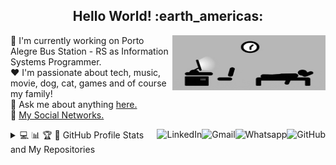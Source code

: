 <h2 align="center">Hello World! :earth_americas:</h2>

<a href="#">
    <img src="https://github.com/lucasrmagalhaes/lucasrmagalhaes/blob/master/assets/days.gif" width="245px" height="88" align="right" alt="Routine">
</a>

:department_store: I'm currently working on Porto Alegre Bus Station - RS as Information Systems Programmer.
<br />
:heart: I'm passionate about tech, music, movie, dog, cat, games and of course my family!
<br />
:speech_balloon: Ask me about anything <a href="https://github.com/lucasrmagalhaes/lucasrmagalhaes/issues">here.</a>
<br />
:link: <a href="https://linktr.ee/lucasrmagalhaes">My Social Networks.</a>

<a href="https://github.com/lucasrmagalhaes">
    <img src="https://img.shields.io/github/followers/lucasrmagalhaes?label=follow&style=social" height="22" title="Follow me" align="right" alt="GitHub">
</a>

<a href="https://api.whatsapp.com/send?phone=5551986114520">
    <img src="https://img.shields.io/badge/-Whatsapp-4CA143?style=flat&labelColor=4CA143&logo=whatsapp&logoColor=white" align="right" alt="Whatsapp">
</a>

<a href="mailto:lucasdarosa.ti@gmail.com">
    <img src="https://img.shields.io/badge/-Gmail-c14438?style=flat&logo=Gmail&logoColor=white" align="right" alt="Gmail">
</a>

<a href="https://www.linkedin.com/in/lucasrmagalhaes/">
    <img src="https://img.shields.io/badge/-LinkedIn-blue?style=flat&logo=Linkedin&logoColor=white" align="right" alt="LinkedIn">
</a>

<details>
    <summary align="left">💻 📊 🏆 📁 GitHub Profile Stats and My Repositories</summary>
    <img src="https://github-readme-stats.vercel.app/api/top-langs/?username=lucasrmagalhaes&langs_count=20&layout=compact" align="left" width="400px" height="290" /> 
    <img src="https://github-readme-stats.vercel.app/api?username=lucasrmagalhaes&show_icons=true&theme=highcontrast" align="right" width="460px" height="290" />
    <table>
      <tr>
        <th>Repository name:</th>
        <th>About:</th>
      </tr>
      <tr>
        <td><a href="https://github.com/lucasrmagalhaes/lucasrmagalhaes">lucasrmagalhaes</a></td>
        <td>My presentation. 💻</td>
      </tr>
      <tr>
        <td><a href="https://github.com/lucasrmagalhaes/lucasrmagalhaes-portfolio">lucasrmagalhaes-portfolio</a></td>
        <td>Portfolio created using HTML, CSS and JS. ⭐</td>
      </tr>
      <tr>
        <td><a href="https://github.com/lucasrmagalhaes/snake-js">snake-js</a></td>
        <td>Nostálgico jogo da 🐍 em JavaScript.</td>
      </tr>
      <tr>
        <td><a href="https://github.com/lucasrmagalhaes/desafios-DIO">desafios-DIO</a></td>
        <td>Resolução dos desafios de C Sharp, Java, JS e Ruby da DIO. 📚</td>
      </tr>
      <tr>
        <td><a href="https://github.com/lucasrmagalhaes/covid19-pwa">covid19-pwa</a></td>
        <td>Progressive Web Application com React para mapear os dados do COVID-19 pelo mundo. 📊</td>
      </tr>
      <tr>
        <td><a href="https://github.com/lucasrmagalhaes/urlShortener-DIO">urlShortener-DIO</a></td>
        <td>✂️ Encurtador de URL</td>
      </tr>
      <tr>
        <td><a href="https://github.com/lucasrmagalhaes/jogoDaVelha-js">jogoDaVelha-js</a></td>
        <td>❌ Jogo da Velha com HTML, CSS e JavaScript. ⭕</td>
      </tr>
      <tr>
        <td><a href="https://github.com/lucasrmagalhaes/chatBotTelegram-js">chatBotTelegram-js</a></td>
        <td>Construindo um ChatbotFit no Telegram com JavaScript e NodeJS.</td>
      </tr>
      <tr>
        <td><a href="https://github.com/lucasrmagalhaes/netflix-clone">netflix-clone</a></td>
        <td>Recriando a Interface do Netflix utilizando HTML, CSS e JavaScript.</td>
      </tr>
      <tr>
        <td><a href="https://github.com/lucasrmagalhaes/resgate-js">resgate-js</a></td>
        <td>Jogo Resgate desenvolvido em JS, HTML e CSS com os frameworks JQuery e JQuery Collision. 🚁</td>
      </tr>
      <tr>
        <td><a href="https://github.com/lucasrmagalhaes/instagram-css">instagram-css</a></td>
        <td>Recriando a interface de login do Instagram com CSS e HTML.</td>
      </tr>
      <tr>
        <td><a href="https://github.com/lucasrmagalhaes/superMarioEnglishChallenge-js">superMarioEnglishChallenge-js</a></td>
        <td>Sistema de reconhecimento de voz em JS para aprender cores em inglês.</td>
      </tr>
      <tr>
        <td><a href="https://github.com/lucasrmagalhaes/dinoGame-js">dinoGame-js</a></td>
        <td>Recriando o famoso jogo do dinossauro sem internet. 🌵</td>
      </tr>
      <tr>
        <td><a href="https://github.com/lucasrmagalhaes/web_moderno-js">web_moderno-js</a></td>
        <td>Desenvolvimento Web Moderno com JavaScript! COMPLETO 2020 + Projetos!</td>
      </tr>
      <tr>
        <td><a href="https://github.com/lucasrmagalhaes/angular-crud">angular-crud</a></td>
        <td>Realizando um CRUD em Angular.</td>
      </tr>
      <tr>
        <td><a href="https://github.com/lucasrmagalhaes/aplicandoDesignPatternsNaPraticaComDotNet-DIO">aplicandoDesignPatternsNaPraticaComDotNet-DIO</a></td>
        <td>Aplicando Design Patterns na Prática com C# - DIO.</td>
      </tr>
      <tr>
        <td><a href="https://github.com/lucasrmagalhaes/DotNetCoreAvancado-DIO">DotNetCoreAvancado-DIO</a></td>
        <td>Curso: Configuração da arquitetura back-end com .NET Core - DIO.</td>
      </tr>
      <tr>
        <td><a href="https://github.com/lucasrmagalhaes/spaceShooter-js">spaceShooter-js</a></td>
        <td>Jogo no estilo Space Shooter 👽 em JS.</td>
      </tr>
      <tr>
        <td><a href="https://github.com/lucasrmagalhaes/cypressTest-angular">cypressTest-angular</a></td>
        <td>Utilizando o Cypress E2E para testar um blog em Angular.</td>
      </tr>
      <tr>
        <td><a href="https://github.com/lucasrmagalhaes/SPA-Angular">SPA-Angular</a></td>
        <td>Desenvolvendo SPA com Angular.</td>
      </tr>
      <tr>
        <td><a href="https://github.com/lucasrmagalhaes/estruturaDeDadosEAlgoritmos-DIO">estruturaDeDadosEAlgoritmos-DIO</a></td>
        <td>Curso: Esturturado de Dados e Algoritmos - DIO.</td>
      </tr>
      <tr>
        <td><a href="https://github.com/lucasrmagalhaes/memoryGame_genius-js">memoryGame_genius-js</a></td>
        <td>Jogo de memória inspirado no jogo Genius em JavaScript.</td>
      </tr>
      <tr>
        <td><a href="https://github.com/lucasrmagalhaes/cities_api-java">cities_api-java</a></td>
        <td>API REST de Consulta de Cidades do Brasil.</td>
      </tr>
      <tr>
        <td><a href="https://github.com/lucasrmagalhaes/person_api-DIO">person_api-DIO</a></td>
        <td>Sistema de Gerenciamento de Pessoas</td>
      </tr>
      <tr>
        <td><a href="https://github.com/lucasrmagalhaes/testesUnitarios-DIO">testesUnitarios-DIO</a></td>
        <td>Desenvolvimento de testes unitários para validar uma API REST de gerenciamento de estoques de cerveja.</td>
      </tr>
      <tr>
        <td><a href="https://github.com/lucasrmagalhaes/weather-DIO">weather-DIO</a></td>
        <td>Projeto DIO: Criando projeto para consultar a previsão do tempo via API.</td>
      </tr>
      <tr>
        <td><a href="https://github.com/lucasrmagalhaes/usandoDDD-DIO">usandoDDD-DIO</a></td>
        <td>Desenvolvendo sua aplicação com C# usando DDD.</td>
      </tr>
      <tr>
        <td><a href="https://github.com/lucasrmagalhaes/api_criptomoedas-js">api_criptomoedas-js</a></td>
        <td>Buscando dados da API: Coin Market Cap.</td>
      </tr>
      <tr>
        <td><a href="https://github.com/lucasrmagalhaes/randomPasswordGenerator">randomPasswordGenerator</a></td>
        <td>Gerando senhas aleatórias.</td>
      </tr>
      <tr>
        <td><a href="https://github.com/lucasrmagalhaes/mongo-dotnet">mongo-dotnet</a></td>
        <td>API .NET integrada ao MongoDB.</td>
      </tr>
      <tr>
        <td><a href="https://github.com/lucasrmagalhaes/happy-nlw3">happy-nlw3</a></td>
        <td>Evento da Rocketseat: Happy NLW#3</td>
      </tr>
      <tr>
        <td><a href="https://github.com/lucasrmagalhaes/meetingRoom-DIO">meetingRoom-DIO</a></td>
        <td>Gerenciador de salas de reuniões com Java e Angular.</td>
      </tr>
      <tr>
        <td><a href="https://github.com/lucasrmagalhaes/maratona_dev-stefanini">maratona_dev-stefanini</a></td>
        <td>Maratona de Desenvolvimento do Grupo Stefanini.</td>
      </tr>
      <tr>
        <td><a href="https://github.com/lucasrmagalhaes/learning-COBOL">learning-COBOL</a></td>
        <td>Meus primeiros passos no COBOL. ⏳</td>
      </tr>
      <tr>
        <td><a href="https://github.com/lucasrmagalhaes/solutions-HackerRank">solutions-HackerRank</a></td>
        <td>Solution to HackerRank problems.</td>
      </tr>
      <tr>
        <td><a href="https://github.com/lucasrmagalhaes/primeirosPassosComDart-DIO">primeirosPassosComDart-DIO</a></td>
        <td>Curso: Primeiros Passos com Dart - DIO.</td>
      </tr>
      <tr>
        <td><a href="https://github.com/lucasrmagalhaes/ulbra-cpp">ulbra-cpp</a></td>
        <td>Minhas atividades da Ulbra com C++</td>
      </tr>
      <tr>
        <td><a href="https://github.com/lucasrmagalhaes/learning-php">learning-php</a></td>
        <td>PHP do básico ao avançado.</td>
      </tr>
      <tr>
        <td><a href="https://github.com/lucasrmagalhaes/learning-sh">learning-sh</a></td>
        <td>Aprendendo a configurar scripts com Shell Scripting.</td>
      </tr>
      <tr>
        <td><a href="https://github.com/lucasrmagalhaes/learning-sql">learning-sql</a></td>
        <td>Introdução ao SQL com MySQL: Manipule e consulte dados.</td>
      </tr>
      <tr>
        <td><a href="https://github.com/lucasrmagalhaes/git-gitHub">git-gitHub</a></td>
        <td>Git e GitHub - Comandos e conceitos.</td>
      </tr>
      <tr>
        <td><a href="https://github.com/lucasrmagalhaes/aluraquiz-smallville">aluraquiz-smallville</a></td>
        <td>Quiz sobre a série Smallville que foi desenvolvido na Imersão React Next.js - Alura.</td>
      </tr>
      <tr>
        <td><a href="https://github.com/lucasrmagalhaes/criandoAplicacoesMoveis-ReactNative">criandoAplicacoesMoveis-ReactNative</a></td>
        <td>Curso: Criando aplicações móveis multiplataforma com React Native - DIO.</td>
      </tr>
    </table>
    <img src="https://github-profile-trophy.vercel.app/?username=lucasrmagalhaes&column=7&theme=gruvbox&no-frame=true" width="1200px" /> 
</details>

